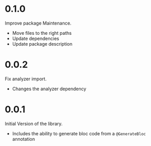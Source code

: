 # 0.1.0

Improve package Maintenance.

- Move files to the right paths
- Update dependencies
- Update package description

# 0.0.2

Fix analyzer import.

- Changes the analyzer dependency

# 0.0.1

Initial Version of the library.

- Includes the ability to generate bloc code from a `@GenerateBloc` annotation